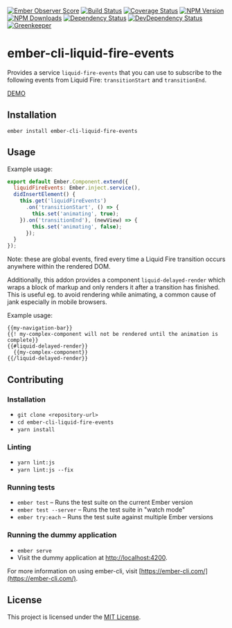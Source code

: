[![Ember Observer Score](http://emberobserver.com/badges/ember-cli-liquid-fire-events.svg)](http://emberobserver.com/addons/ember-cli-liquid-fire-events)
[![Build Status](https://travis-ci.org/devotox/ember-cli-liquid-fire-events.svg)](http://travis-ci.org/devotox/ember-cli-liquid-fire-events)
[![Coverage Status](https://codecov.io/gh/devotox/ember-cli-liquid-fire-events/branch/master/graph/badge.svg)](https://codecov.io/gh/devotox/ember-cli-liquid-fire-events)
[![NPM Version](https://badge.fury.io/js/ember-cli-liquid-fire-events.svg)](http://badge.fury.io/js/ember-cli-liquid-fire-events)
[![NPM Downloads](https://img.shields.io/npm/dm/ember-cli-liquid-fire-events.svg)](https://www.npmjs.org/package/ember-cli-liquid-fire-events)
[![Dependency Status](https://david-dm.org/poetic/ember-cli-liquid-fire-events.svg)](https://david-dm.org/poetic/ember-cli-liquid-fire-events)
[![DevDependency Status](https://david-dm.org/poetic/ember-cli-liquid-fire-events/dev-status.svg)](https://david-dm.org/poetic/ember-cli-liquid-fire-events#info=devDependencies)
[![Greenkeeper](https://badges.greenkeeper.io/devotox/ember-cli-liquid-fire-events.svg)](https://greenkeeper.io/)

ember-cli-liquid-fire-events
==============================================================================

Provides a service `liquid-fire-events` that you can use to subscribe to the
following events from Liquid Fire: `transitionStart` and `transitionEnd`.

[DEMO](http://devotox.github.io/ember-cli-liquid-fire-events)

Installation
------------------------------------------------------------------------------

```
ember install ember-cli-liquid-fire-events
```


Usage
------------------------------------------------------------------------------

Example usage:

```js
export default Ember.Component.extend({
  liquidFireEvents: Ember.inject.service(),
  didInsertElement() {
	this.get('liquidFireEvents')
	  .on('transitionStart', () => {
		this.set('animating', true);
	}).on('transitionEnd'), (newView) => {
		this.set('animating', false);
	  });
  }
});
```

Note: these are global events, fired every time a Liquid Fire transition occurs
anywhere within the rendered DOM.

Additionally, this addon provides a component `liquid-delayed-render` which
wraps a block of markup and only renders it after a transition has finished.
This is useful eg. to avoid rendering while animating, a common cause of jank
especially in mobile browsers.

Example usage:

```htmlbars
{{my-navigation-bar}}
{{! my-complex-component will not be rendered until the animation is complete}}
{{#liquid-delayed-render}}
  {{my-complex-component}}
{{/liquid-delayed-render}}
```


Contributing
------------------------------------------------------------------------------

### Installation

* `git clone <repository-url>`
* `cd ember-cli-liquid-fire-events`
* `yarn install`

### Linting

* `yarn lint:js`
* `yarn lint:js --fix`

### Running tests

* `ember test` – Runs the test suite on the current Ember version
* `ember test --server` – Runs the test suite in "watch mode"
* `ember try:each` – Runs the test suite against multiple Ember versions

### Running the dummy application

* `ember serve`
* Visit the dummy application at [http://localhost:4200](http://localhost:4200).

For more information on using ember-cli, visit [https://ember-cli.com/](https://ember-cli.com/).

License
------------------------------------------------------------------------------

This project is licensed under the [MIT License](LICENSE.md).
